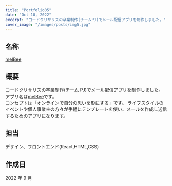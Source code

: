 ```yaml
---
title: "Portfolio05"
date: "Oct 10, 2022"
excerpt: "コードクリサリスの卒業制作(チームPJ)でメール配信アプリを制作しました。"
cover_image: "/images/posts/img5.jpg"
---
```


## 名称

[melBee](https://melbee.herokuapp.com/)

## 概要

コードクリサリスの卒業制作(チーム PJ)でメール配信アプリを制作しました。
アプリ名は[melBee](https://melbee.herokuapp.com/)です。<br />
コンセプトは「オンラインで自分の思いを形にする」です。
ライフスタイルのイベントや個人事業主の方々が手軽にテンプレートを使い、メールを作成し送信するためのアプリになります。

## 担当

デザイン、フロントエンド(React,HTML,CSS)

## 作成日

2022 年 9 月

